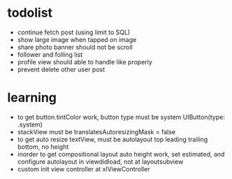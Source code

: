 #  todolist

- continue fetch post (using limit to SQL)
- show large image when tapped on image
- share photo banner should not be scroll
- follower and folling list
- profile view should able to handle like properly
- prevent delete other user post


#  learning
- to get button.tintColor work, button type must be system UIButton(type: .system)
- stackView must be translatesAutoresizingMask = false
- to get auto resize textView, must be autolayout top leading trailing bottom, no height
- inorder to get compositional layout auto height work, set estimated, and configure autolayout in viewdidload, not at layoutsubview
- custom init view controller at xlViewController 
